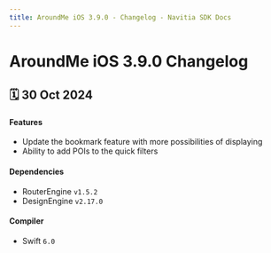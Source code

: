 ```yaml
---
title: AroundMe iOS 3.9.0 - Changelog - Navitia SDK Docs
---
```


# AroundMe iOS 3.9.0 Changelog

<h2>🗓 30 Oct 2024</h2>

#### Features
- Update the bookmark feature with more possibilities of displaying 
- Ability to add POIs to the quick filters

#### Dependencies
- RouterEngine `v1.5.2`
- DesignEngine `v2.17.0`

#### Compiler
-  Swift  `6.0`